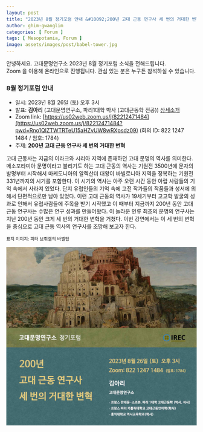 ```yaml
---
layout: post
title: "2023년 8월 정기포럼 안내 &#10092;200년 고대 근동 연구사 세 번의 거대한 변혁&#10093;"
author: ghim-gwanglim
categories: [ Forum ]
tags: [ Mesopotamia, Forum ]
image: assets/images/post/babel-tower.jpg
---
```


안녕하세요. 고대문명연구소 2023년 8월 정기포럼 소식을 전해드립니다.<br> 
Zoom 을 이용해 온라인으로 진행됩니다. 관심 있는 분은 누구든 참석하실 수 있습니다. 


### 8월 정기포럼 안내
- 일시: 2023년 8월 26일 (토) 오후 3시
- 발표: __김아리__ (고대문명연구소, 파리1대학 박사 (고대근동학 전공)) [상세소개](/author-arkim)
- Zoom link: [https://us02web.zoom.us/j/82212471484](https://us02web.zoom.us/j/82212471484?pwd=Rno1QlZTWTRTeU15aHZvUW8wRXpsdz09)
  (회의 ID: 822 1247 1484 / 암호: 1784)
- 주제: __200년 고대 근동 연구사 세 번의 거대한 변혁__

고대 근동사는 지금의 이라크와 시리아 지역에 존재하던 고대 문명의 역사를 의미한다. 메소포타미아 문명이라고 불리기도 하는 고대 근동의 역사는 기원전 3500년에 문자의 발명부터 시작해서 마케도니아의 알렉산더 대왕이 바빌로니아 지역을 정복하는 기원전 331년까지의 시기를 포함한다. 이 시기의 역사는 아주 오랜 시간 동안 아랍 사람들의 기억 속에서 사라져 있었다. 단지 유럽인들의 기억 속에 고전 작가들의 작품들과 성서에 의해서 단편적으로만 남아 있었다. 이런 고대 근동의 역사가 19세기부터 고고학 발굴의 성과로 인해서 유럽사람들에 주목을 받기 시작했고 이 때부터 지금까지 200년 동안 고대 근동 연구사는 수많은 연구 성과를 만들어왔다. 이 놀라운 인류 최초의 문명의 연구사는 지난 200년 동안 크게 세 번의 거대한 변혁을 거쳤다. 이번 강연에서는 이 세 번의 변혁을 중심으로 고대 근동 역사의 연구사를 조망해 보고자 한다.

<span class="text-muted"><small>표지 이미지: 피터 브뤼겔의 바벨탑</small></span>

![](/assets/images/post/irec-seminar-poster-2023-08.jpg)
